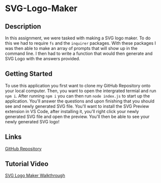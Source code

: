 # SVG-Logo-Maker

## Description
In this assignment, we were tasked with making a SVG logo maker. To do this we had to require `fs` and the `inquirer` packages. With these packages I was then able to make an array of prompts that will show up in the command line. I then had to write a function that would then generate and SVG Logo with the answers provided.

## Getting Started
To use this application you first want to clone my GitHub Repository onto your local computer. Then, you want to open the intergrated termial and run `npm i`. After running `npm i` you can then run `node index.js` to start up the application. You'll answer the questions and upon finishing that you should see and newly generated SVG file. You'll want to install the SVG Preview extension in VS Code, after installing it, you'll right click your newly generated SVG file and open the preview. You'll then be able to see your newly generated SVG logo!

## Links
[GitHub Repository](https://github.com/JLopez1227/modern-e-commerce)

## Tutorial Video
[SVG Logo Maker Walkthrough](https://drive.google.com/file/d/1LKJyMdBHFuSZCPcAZRuX4DrD0er3m74d/view)